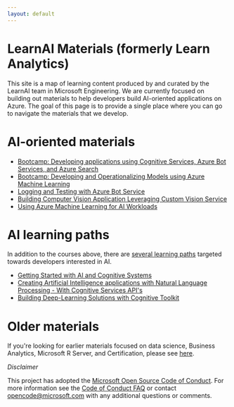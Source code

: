 ```yaml
---
layout: default
---
```


# LearnAI Materials (formerly Learn Analytics)

This site is a map of learning content produced by and curated by the LearnAI team in Microsoft Engineering. We are currently focused on building out materials to help developers build AI-oriented applications on Azure. The goal of this page is to provide
a single place where you can go to navigate the materials that we develop. 

# AI-oriented materials

- [Bootcamp: Developing applications using Cognitive Services, Azure Bot Services, and Azure Search][emergingbootcamp]
- [Bootcamp: Developing and Operationalizing Models using Azure Machine Learning][probootcamp]
- [Logging and Testing with Azure Bot Service][advancedbot]
- [Building Computer Vision Application Leveraging Custom Vision Service][buildingcomputervision]
- [Using Azure Machine Learning for AI Workloads][amlforai]

# AI learning paths

In addition to the courses above, there are [several learning paths][ai-lp-home] targeted towards developers interested in AI. 

- [Getting Started with AI and Cognitive Systems][ai-lp-gettingstarted]
- [Creating Artificial Intelligence applications with Natural Language Processing - With Cognitive Services API's][ai-lp-nlp]
- [Building Deep-Learning Solutions with Cognitive Toolkit][ai-lp-deeplearning]

# Older materials

If you're looking for earlier materials focused on data science, Business Analytics, Microsoft R Server, and Certification, please see [here][older_learnai_materials].

*Disclaimer*

This project has adopted the [Microsoft Open Source Code of Conduct](https://opensource.microsoft.com/codeofconduct/). For more information see the [Code of Conduct FAQ](https://opensource.microsoft.com/codeofconduct/faq/) or contact [opencode@microsoft.com](mailto:opencode@microsoft.com) with any additional questions or comments.

[emergingbootcamp]: https://aka.ms/learnai-emergingaidevbootcamp
[probootcamp]: https://aka.ms/learnai-proaidevbootcamp
[advancedbot]: https://azure.github.io/learnAnalytics-AdvancedFeaturesforMicrosoftBotFramework
[buildingcomputervision]: https://azure.github.io/learnAnalytics-Buildingacomputervisionapplicationusingcustomvisionservice
[amlforai]: https://azure.github.io/learnAnalytics-UsingAzureMachineLearningforAIWorkloads
[ai-lp-home]: https://azure.microsoft.com/en-us/training/learning-paths/azure-ai-developer/
[ai-lp-gettingstarted]: https://learnanalytics.microsoft.com/learningpaths/developing-ai-applications-getting-started
[ai-lp-nlp]: https://learnanalytics.microsoft.com/learningpaths/developing-custom-ai-applications
[ai-lp-deeplearning]: https://learnanalytics.microsoft.com/learningpaths/developing-advanced-ai-applications
[older_learnai_materials]: learnanalytics_materials.md
